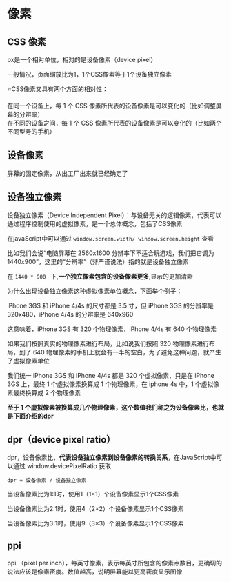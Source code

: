 
# 像素
## CSS 像素
px是一个相对单位，相对的是设备像素（device pixel）    

一般情况，<blue>页面缩放比为1，1个CSS像素等于1个设备独立像素</blue>

⭐CSS像素又具有两个方面的相对性：

在同一个设备上，每 1 个 CSS 像素所代表的设备像素是可以变化的（比如调整屏幕的分辨率）  
在不同的设备之间，每 1 个 CSS 像素所代表的设备像素是可以变化的（比如两个不同型号的手机）
## 设备像素

屏幕的固定像素，从出工厂出来就已经确定了

## 设备独立像素
设备独立像素（Device Independent Pixel）：与设备无关的逻辑像素，代表可以<blue>通过程序控制使用的虚拟像素</blue>，是一个总体概念，包括了CSS像素

在javaScript中可以通过 `window.screen.width/ window.screen.height` 查看  

比如我们会说“电脑屏幕在 2560x1600 分辨率下不适合玩游戏，我们把它调为 1440x900”，这里的“分辨率”（非严谨说法）指的就是设备独立像素

在 `1440 * 900 ` 下,**一个独立像素包含的设备像素更多**,显示的更加清晰

为什么出现设备独立像素这种虚拟像素单位概念，下面举个例子：

iPhone 3GS 和 iPhone 4/4s 的尺寸都是 3.5 寸，但 iPhone 3GS 的分辨率是 320x480，iPhone 4/4s 的分辨率是 640x960

这意味着，iPhone 3GS 有 320 个物理像素，iPhone 4/4s 有 640 个物理像素

如果我们按照真实的物理像素进行布局，比如说我们按照 320 物理像素进行布局，到了 640 物理像素的手机上就会有一半的空白，为了避免这种问题，就产生了虚拟像素单位

我们统一 iPhone 3GS 和 iPhone 4/4s 都是 320 个虚拟像素，只是在 iPhone 3GS 上，最终 1 个虚拟像素换算成 1 个物理像素，在 iphone 4s 中，1 个虚拟像素最终换算成 2 个物理像素

**至于 1 个虚拟像素被换算成几个物理像素，这个数值我们称之为设备像素比，也就是下面介绍的dpr**

## dpr（device pixel ratio）
dpr，设备像素比，**代表设备独立像素到设备像素的转换关系**，在JavaScript中可以通过 
<blue>window.devicePixelRatio</blue> 获取

`dpr = 设备像素 / 设备独立像素`

当设备像素比为1:1时，使用1（1×1）个设备像素显示1个CSS像素

当设备像素比为2:1时，使用4（2×2）个设备像素显示1个CSS像素

当设备像素比为3:1时，使用9（3×3）个设备像素显示1个CSS像素

## ppi
ppi （pixel per inch），每英寸像素，表示每英寸所包含的像素点数目，更确切的说法应该是像素密度。数值越高，说明屏幕能以更高密度显示图像
